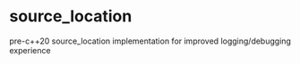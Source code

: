 # source_location
pre-c++20 source_location implementation for improved logging/debugging experience
